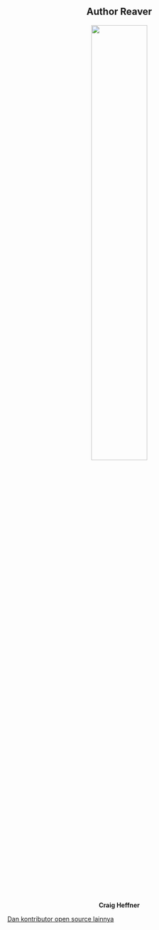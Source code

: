 <div align="center">
    <h2>Author Reaver</h2>
    <img src="https://github.com/fixploit03/Pentest-WiFi/blob/main/tools/reaver/img/Craig%20Heffner.jpeg" width="50%"/>
    <p><b>Craig Heffner</b></p>
</div>

[Dan kontributor open source lainnya](https://github.com/t6x/reaver-wps-fork-t6x/graphs/contributors)
